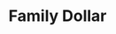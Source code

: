 ---
title: "Family Dollar"
url: /columbus/family-dollar-east-dublin-granville-road/
shop: Kramladen
---